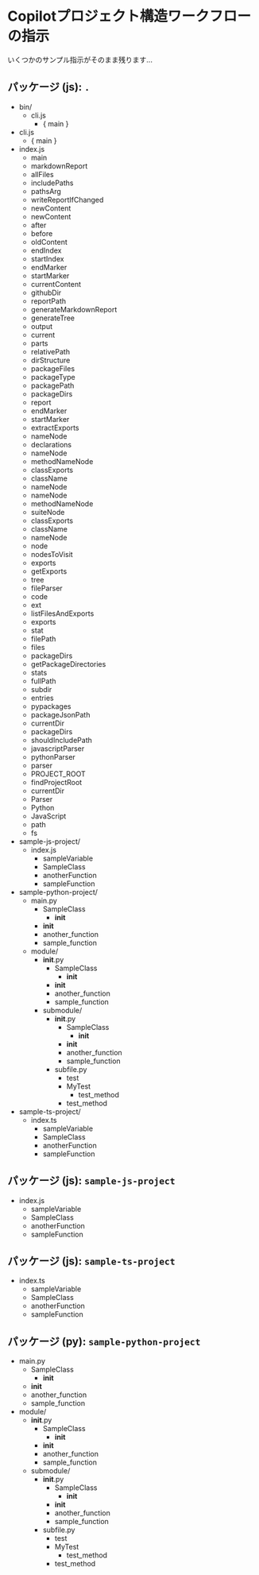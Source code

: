 # Copilotプロジェクト構造ワークフローの指示

いくつかのサンプル指示がそのまま残ります...

<!-- BEGIN GENERATED CONTENT -->
## パッケージ (js): `.`

- bin/
  - cli.js
    - { main }
- cli.js
  - { main }
- index.js
  - main
  - markdownReport
  - allFiles
  - includePaths
  - pathsArg
  - writeReportIfChanged
  - newContent
  - newContent
  - after
  - before
  - oldContent
  - endIndex
  - startIndex
  - endMarker
  - startMarker
  - currentContent
  - githubDir
  - reportPath
  - generateMarkdownReport
  - generateTree
  - output
  - current
  - parts
  - relativePath
  - dirStructure
  - packageFiles
  - packageType
  - packagePath
  - packageDirs
  - report
  - endMarker
  - startMarker
  - extractExports
  - nameNode
  - declarations
  - nameNode
  - methodNameNode
  - classExports
  - className
  - nameNode
  - nameNode
  - methodNameNode
  - suiteNode
  - classExports
  - className
  - nameNode
  - node
  - nodesToVisit
  - exports
  - getExports
  - tree
  - fileParser
  - code
  - ext
  - listFilesAndExports
  - exports
  - stat
  - filePath
  - files
  - packageDirs
  - getPackageDirectories
  - stats
  - fullPath
  - subdir
  - entries
  - pypackages
  - packageJsonPath
  - currentDir
  - packageDirs
  - shouldIncludePath
  - javascriptParser
  - pythonParser
  - parser
  - PROJECT_ROOT
  - findProjectRoot
  - currentDir
  - Parser
  - Python
  - JavaScript
  - path
  - fs
- sample-js-project/
  - index.js
    - sampleVariable
    - SampleClass
    - anotherFunction
    - sampleFunction
- sample-python-project/
  - main.py
    - SampleClass
      - __init__
    - __init__
    - another_function
    - sample_function
  - module/
    - __init__.py
      - SampleClass
        - __init__
      - __init__
      - another_function
      - sample_function
    - submodule/
      - __init__.py
        - SampleClass
          - __init__
        - __init__
        - another_function
        - sample_function
      - subfile.py
        - test
        - MyTest
          - test_method
        - test_method
- sample-ts-project/
  - index.ts
    - sampleVariable
    - SampleClass
    - anotherFunction
    - sampleFunction

## パッケージ (js): `sample-js-project`

- index.js
  - sampleVariable
  - SampleClass
  - anotherFunction
  - sampleFunction

## パッケージ (js): `sample-ts-project`

- index.ts
  - sampleVariable
  - SampleClass
  - anotherFunction
  - sampleFunction

## パッケージ (py): `sample-python-project`

- main.py
  - SampleClass
    - __init__
  - __init__
  - another_function
  - sample_function
- module/
  - __init__.py
    - SampleClass
      - __init__
    - __init__
    - another_function
    - sample_function
  - submodule/
    - __init__.py
      - SampleClass
        - __init__
      - __init__
      - another_function
      - sample_function
    - subfile.py
      - test
      - MyTest
        - test_method
      - test_method

<!-- END GENERATED CONTENT -->


